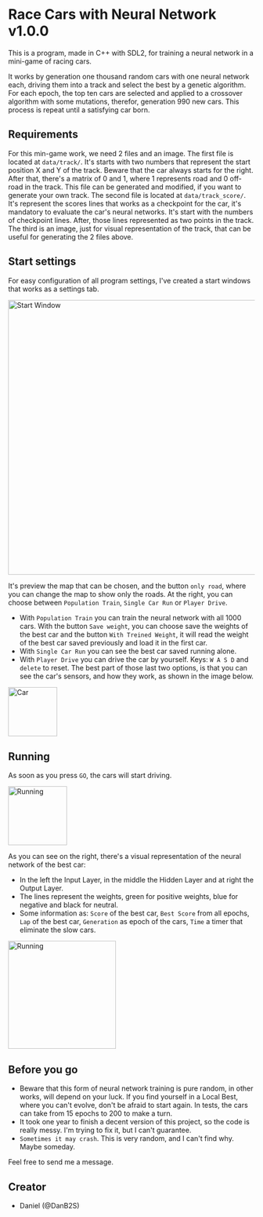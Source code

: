 # Race Cars with Neural Network v1.0.0

  This is a program, made in C++ with SDL2, for training a neural network in a mini-game of racing cars. 
  
  It works by generation one thousand random cars with one neural network each, driving them into a track and select the best by a genetic algorithm. For each epoch, the top ten cars are selected and applied to a crossover algorithm with some mutations, therefor, generation 990 new cars. This process is repeat until a satisfying car born.

## Requirements

  For this min-game work, we need 2 files and an image. 
  The first file is located at `data/track/`. It's starts with two numbers that represent the start position X and Y of the track. Beware that the car always starts for the right. After that, there's a matrix of 0 and 1, where 1 represents road and 0 off-road in the track. This file can be generated and modified, if you want to generate your own track.
  The second file is located at `data/track_score/`. It's represent the scores lines that works as a checkpoint for the car, it's mandatory to evaluate the car's neural networks. It's start with the numbers of checkpoint lines. After, those lines represented as two points in the track.
  The third is an image, just for visual representation of the track, that can be useful for generating the 2 files above.

## Start settings

  For easy configuration of all program settings, I've created a start windows that works as a settings tab.

<p align="left">
  <img src="https://github.com/DanB2S/RaceNN/assets/77987747/32a5b201-37a5-42a3-913b-cdc188f8be04" width="560" title="Start Window">
</p>

  It's preview the map that can be chosen, and the button `only road`, where you can change the map to show only the roads. At the right, you can choose between `Population Train`, `Single Car Run` or `Player Drive`.
  - With `Population Train` you can train the neural network with all 1000 cars. With the button `Save weight`, you can choose save the weights of the best car and the button `With Treined Weight`, it will read the weight of the best car saved previously and load it in the first car.
  - With `Single Car Run` you can see the best car saved running alone.
  - With `Player Drive` you can drive the car by yourself. Keys: `W A S D` and `delete` to reset.
  The best part of those last two options, is that you can see the car's sensors, and how they work, as shown in the image below.

<p align="left">
  <img src="https://github.com/DanB2S/RaceNN/assets/77987747/0026cd03-65fd-4236-a724-f840ae9d47c7" width="100" title="Car">
</p>

## Running

  As soon as you press `GO`, the cars will start driving.
  
<p align="left">
  <img src="https://github.com/DanB2S/RaceNN/assets/77987747/6167935f-e9c3-4a23-ae5d-1e5bc6678b18" width="120" title="Running">
</p>

  As you can see on the right, there's a visual representation of the neural network of the best car:
  - In the left the Input Layer, in the middle the Hidden Layer and at right the Output Layer. 
  - The lines represent the weights, green for positive weights, blue for negative and black for neutral. 
  - Some information as: `Score` of the best car, `Best Score` from all epochs, `Lap` of the best car, `Generation` as epoch of the cars, `Time` a timer that eliminate the slow cars.

<p align="left">
  <img src="https://github.com/DanB2S/RaceNN/assets/77987747/5cae1e8d-494b-4edc-a3de-0c54c159d982" width="220" title="Running">
</p>

## Before you go

  - Beware that this form of neural network training is pure random, in other works, will depend on your luck. If you find yourself in a Local Best, where you can't evolve, don't be afraid to start again. In tests, the cars can take from 15 epochs to 200 to make a turn.
  - It took one year to finish a decent version of this project, so the code is really messy. I'm trying to fix it, but I can't guarantee.
  - `Sometimes it may crash`. This is very random, and I can't find why. Maybe someday.

  Feel free to send me a message.

## Creator

  - Daniel (@DanB2S)






  

